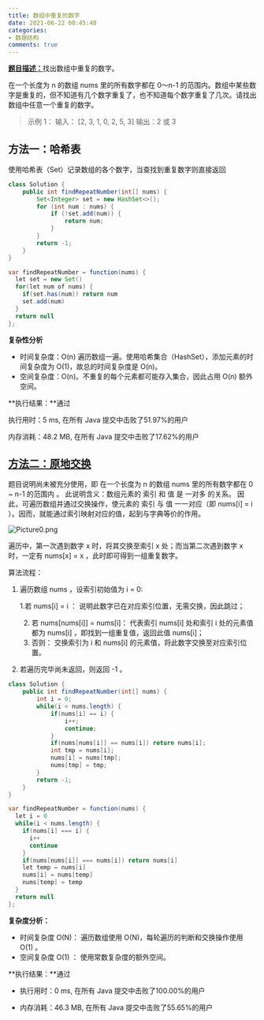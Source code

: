 ```yaml
---
title: 数组中重复的数字
date: 2021-06-22 08:45:48
categories:
- 数据结构
comments: true
---
```


[**题目描述：**](https://leetcode-cn.com/problems/shu-zu-zhong-zhong-fu-de-shu-zi-lcof/)找出数组中重复的数字。

在一个长度为 n 的数组 nums 里的所有数字都在 0～n-1 的范围内。数组中某些数字是重复的，但不知道有几个数字重复了，也不知道每个数字重复了几次。请找出数组中任意一个重复的数字。

<!-- more -->

> 示例 1：
> 输入：
> [2, 3, 1, 0, 2, 5, 3]
> 输出：2 或 3 



## 方法一：哈希表

使用哈希表（Set）记录数组的各个数字，当查找到重复数字则直接返回

```java
class Solution {
    public int findRepeatNumber(int[] nums) {
        Set<Integer> set = new HashSet<>();
        for (int num : nums) {
            if (!set.add(num)) {
                return num;
            }
        }
        return -1;
    }
}

var findRepeatNumber = function(nums) {
  let set = new Set()
  for(let num of nums) {
    if(set.has(num)) return num
    set.add(num)
  }
  return null
};
```

**复杂性分析**

- 时间复杂度：O(n)
  遍历数组一遍。使用哈希集合（HashSet），添加元素的时间复杂度为 O(1)，故总的时间复杂度是 O(n)。
- 空间复杂度：O(n)。不重复的每个元素都可能存入集合，因此占用 O(n) 额外空间。

**执行结果：**通过

执行用时：5 ms, 在所有 Java 提交中击败了51.97%的用户

内存消耗：48.2 MB, 在所有 Java 提交中击败了17.62%的用户



## [方法二：原地交换](https://leetcode-cn.com/problems/shu-zu-zhong-zhong-fu-de-shu-zi-lcof/solution/mian-shi-ti-03-shu-zu-zhong-zhong-fu-de-shu-zi-yua/)

题目说明尚未被充分使用，即 在一个长度为 n 的数组 nums 里的所有数字都在 0 ~ n-1 的范围内 。 此说明含义：数组元素的 索引 和 值 是 一对多 的关系。
因此，可遍历数组并通过交换操作，使元素的 索引 与 值 一一对应（即 nums[i] = i ）。因而，就能通过索引映射对应的值，起到与字典等价的作用。

![Picture0.png](https://pic.leetcode-cn.com/1618146573-bOieFQ-Picture0.png)

遍历中，第一次遇到数字 x 时，将其交换至索引 x 处；而当第二次遇到数字 x 时，一定有 nums[x] = x ，此时即可得到一组重复数字。

算法流程：

1. 遍历数组 nums ，设索引初始值为 i = 0:

   1.若 nums[i] = i ： 说明此数字已在对应索引位置，无需交换，因此跳过；

   2. 若 nums[nums[i]] = nums[i]： 代表索引 nums[i] 处和索引 i 处的元素值都为 nums[i] ，即找到一组重复值，返回此值 nums[i]；
   3. 否则： 交换索引为 i 和 nums[i] 的元素值，将此数字交换至对应索引位置。
   
2. 若遍历完毕尚未返回，则返回 -1 。

```java
class Solution {
    public int findRepeatNumber(int[] nums) {
        int i = 0;
        while(i < nums.length) {
            if(nums[i] == i) {
                i++;
                continue;
            }
            if(nums[nums[i]] == nums[i]) return nums[i];
            int tmp = nums[i];
            nums[i] = nums[tmp];
            nums[tmp] = tmp;
        }
        return -1;
    }
}

var findRepeatNumber = function(nums) {
  let i = 0
  while(i < nums.length) {
    if(nums[i] === i) {
      i++
      continue
    }
    if(nums[nums[i]] === nums[i]) return nums[i]
    let temp = nums[i]
    nums[i] = nums[temp]
    nums[temp] = temp
  }
  return null
};
```

**复杂度分析：**

- 时间复杂度 O(N)： 遍历数组使用 O(N)，每轮遍历的判断和交换操作使用 O(1) 。
- 空间复杂度 O(1) ： 使用常数复杂度的额外空间。

**执行结果：**通过

- 执行用时：0 ms, 在所有 Java 提交中击败了100.00%的用户

- 内存消耗：46.3 MB, 在所有 Java 提交中击败了55.65%的用户
